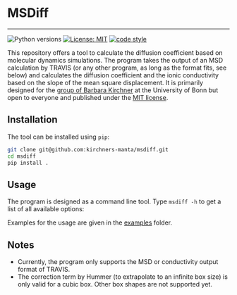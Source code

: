 # MSDiff
---

![Python versions](https://img.shields.io/badge/python-3.8%20|%203.9%20|%203.10%20|%203.11-blue)
[![License: MIT](https://img.shields.io/badge/License-MIT-yellow.svg)](https://opensource.org/licenses/MIT)
[![code style](https://img.shields.io/badge/code%20style-black-000000.svg)](https://github.com/psf/black)

This repository offers a tool to calculate the diffusion coefficient based on molecular dynamics simulations.
The program takes the output of an MSD calculation by TRAVIS (or any other program, as long as the format fits, see below) and calculates the diffusion coefficient and the ionic conductivity based on the slope of the mean square displacement.
It is primarily designed for the [group of Barbara Kirchner](https://www.chemie.uni-bonn.de/kirchner/de/startseite) at the University of Bonn but open to everyone and published under the [MIT license](./LICENSE).

## Installation

The tool can be installed using `pip`:

```bash
git clone git@github.com:kirchners-manta/msdiff.git
cd msdiff
pip install .
```

## Usage

The program is designed as a command line tool.
Type `msdiff -h` to get a list of all available options:

Examples for the usage are given in the [examples](./examples) folder.

## Notes

* Currently, the program only supports the MSD or conductivity output format of TRAVIS.
* The correction term by Hummer (to extrapolate to an infinite box size) is only valid for a cubic box. Other box shapes are not supported yet.
